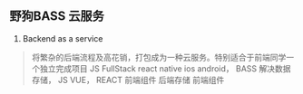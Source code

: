 ## 野狗BASS 云服务
1. Backend as a service
 > 将繁杂的后端流程及高花销，打包成为一种云服务。特别适合于前端同学一个独立完成项目
   JS FullStack react native ios android， BASS 解决数据存储， JS VUE， REACT 前端组件
   后端存储 前端组件 